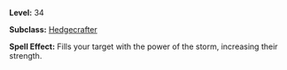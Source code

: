 <!-- TITLE: Spell: Storm Strength -->

**Level:** 34

**Subclass:** [Hedgecrafter](hedgecrafter)

**Spell Effect:**  Fills your target with the power of the storm, increasing their strength.